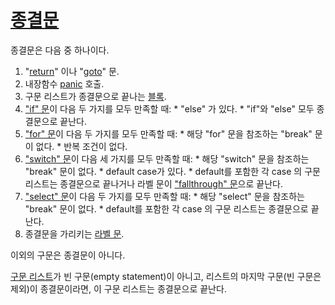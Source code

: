# [종결문](#terminating-statements)

종결문은 다음 중 하나이다.

  1. "[return](/Statements/return_statements.html)" 이나 "[goto](/Statements/goto_statements.html)" 문.
  2. 내장함수 [panic](/Built-in%20functions/handling_panics.html) 호출.
  3. 구문 리스트가 종결문으로 끝나는 [블록](/Blocks/#Block).
  4. ["if" 문](/Statements/if_statements.html)이 다음 두 가지를 모두 만족할 때:
    * "else" 가 있다.
    * "if"와 "else" 모두 종결문으로 끝난다.
  5. ["for" 문](/Statements/for_statements.html)이 다음 두 가지를 모두 만족할 때:
    * 해당 "for" 문을 참조하는 "break" 문이 없다.
    * 반복 조건이 없다.
  6. ["switch" 문](/Statements/switch_statements.html)이 다음 세 가지를 모두 만족할 때:
    * 해당 "switch" 문을 참조하는 "break" 문이 없다.
    * default case가 있다.
    * default를 포함한 각 case 의 구문 리스트는 종결문으로 끝나거나 라벨 문이 ["fallthrough" 문](/Statements/fallthrough_statements.html)으로 끝난다.
  7. ["select" 문](/Statements/select_statements.html)이 다음 두 가지를 모두 만족할 때:
    * 해당 "select" 문을 참조하는 "break" 문이 없다.
    * default를 포함한 각 case 의 구문 리스트는 종결문으로 끝난다.
  8. 종결문을 가리키는 [라벨 문](/Statements/labeled_statements.html).

이외의 구문은 종결문이 아니다.

[구문 리스트](/Blocks/)가 빈 구문(empty statement)이 아니고, 리스트의 마지막 구문(빈 구문은 제외)이 종결문이라면, 이 구문 리스트는 종결문으로 끝난다.
